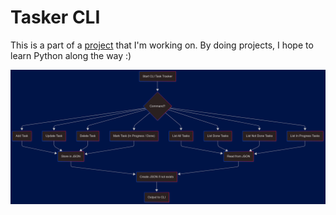 # Tasker CLI
This is a part of a [project](https://roadmap.sh/projects/task-tracker) that I'm working on. 
By doing projects, I hope to learn Python along the way :)

![flowchart](./flowchart_tasker.png) 

